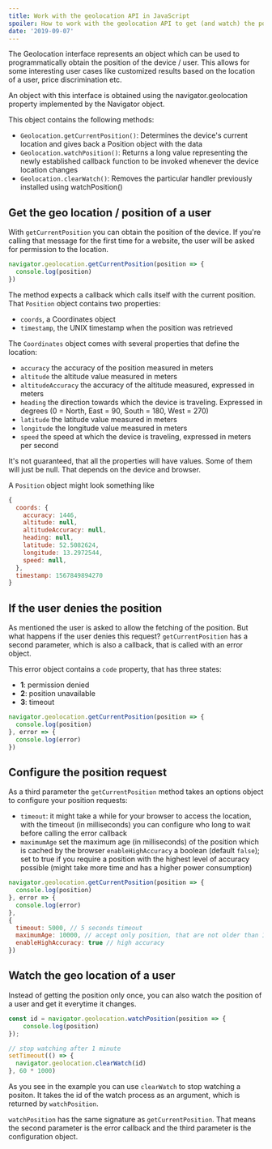 ```yaml
---
title: Work with the geolocation API in JavaScript
spoiler: How to work with the geolocation API to get (and watch) the position of a user
date: '2019-09-07'
---
```


The Geolocation interface represents an object which can be used to programmatically obtain the position of the device / user. This allows for some interesting user cases like customized results based on the location of a user, price discrimination etc.

An object with this interface is obtained using the navigator.geolocation property implemented by the Navigator object.

This object contains the following methods:

+ `Geolocation.getCurrentPosition()`: Determines the device's current location and gives back a Position object with the data
+ `Geolocation.watchPosition()`: Returns a long value representing the newly established callback function to be invoked whenever the device location changes
+ `Geolocation.clearWatch()`: Removes the particular handler previously installed using watchPosition()

## Get the geo location / position of a user

With `getCurrentPosition` you can obtain the position of the device. If you're calling that message for the first time for a website, the user will be asked for permission to the location.

```javascript
navigator.geolocation.getCurrentPosition(position => {
  console.log(position)
})
```

The method expects a callback which calls itself with the current position. That `Position` object contains two properties:

+ `coords`, a Coordinates object
+ `timestamp`, the UNIX timestamp when the position was retrieved

The `Coordinates` object comes with several properties that define the location:

+ `accuracy` the accuracy of the position measured in meters
+ `altitude` the altitude value measured in meters
+ `altitudeAccuracy` the accuracy of the altitude measured, expressed in meters
+ `heading` the direction towards which the device is traveling. Expressed in degrees (0 = North, East = 90, South = 180, West = 270)
+ `latitude` the latitude value measured in meters
+ `longitude` the longitude value measured in meters
+ `speed` the speed at which the device is traveling, expressed in meters per second

It's not guaranteed, that all the properties will have values. Some of them will just be null. That depends on the device and browser.

A `Position` object might look something like

```javascript
{
  coords: {
    accuracy: 1446,
    altitude: null,
    altitudeAccuracy: null,
    heading: null,
    latitude: 52.5082624,
    longitude: 13.2972544,
    speed: null,
  },
  timestamp: 1567849894270
}
```

## If the user denies the position

As mentioned the user is asked to allow the fetching of the position. But what happens if the user denies this request? `getCurrentPosition` has a second parameter, which is also a callback, that is called with an error object.

This error object contains a `code` property, that has three states:

+ **1**:  permission denied
+ **2**:  position unavailable
+ **3**:  timeout

```javascript
navigator.geolocation.getCurrentPosition(position => {
  console.log(position)
}, error => {
  console.log(error)
})
```

## Configure the position request

As a third parameter the `getCurrentPosition` method takes an options object to configure your position requests:

+ `timeout`: it might take a while for your browser to access the location, with the timeout (in milliseconds) you can configure who long to wait before calling the error callback
+ `maximumAge` set the maximum age (in milliseconds) of the position which is cached by the browser
`enableHighAccuracy` a boolean (default `false`); set to true if you require a position with the highest level of accuracy possible (might take more time and has a higher power consumption)


```javascript
navigator.geolocation.getCurrentPosition(position => {
  console.log(position)
}, error => {
  console.log(error)
},
{
  timeout: 5000, // 5 seconds timeout
  maximumAge: 10000, // accept only position, that are not older than 10 seconds
  enableHighAccuracy: true // high accuracy
})
```

## Watch the geo location of a user

Instead of getting the position only once, you can also watch the position of a user and get it everytime it changes.

```javascript
const id = navigator.geolocation.watchPosition(position => {
	console.log(position)
});

// stop watching after 1 minute
setTimeout(() => {
  navigator.geolocation.clearWatch(id)
}, 60 * 1000)
```

As you see in the example you can use `clearWatch` to stop watching a positon. It takes the id of the watch process as an argument, which is returned by `watchPosition`.

`watchPosition` has the same signature as `getCurrentPosition`. That means the second parameter is the error callback and the third parameter is the configuration object.